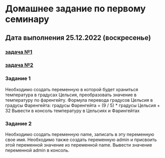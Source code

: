 # Домашнее задание по первому семинару 
## Дата выполнения 25.12.2022 (воскресенье)
### [задача №1](https://github.com/olegsamy/1DZ_JS/blob/main/hw1_task1.html) 
### [задача №2](https://github.com/olegsamy/1DZ_JS/blob/main/hm1_task2.html) 

### Задание 1
Необходимо создать переменную в которой будет храниться температура в градусах Цельсия,
преобразовать значение в температуру по фаренгейту.
Формула перевода градусов Цельсия в градусы Фаренгейта:
градусы Фаренгейта = (9 / 5) * градусы Цельсия + 32
Вывести в консоль температуру в Цельсиях и Фарингейтах

### Задание 2
Необходимо создать переменную name, записать в эту переменную свое имя.
Необходимо также создать переменную admin и присвоить этой переменной значение
из переменной name.
Вывести значение переменной admin в консоль.
